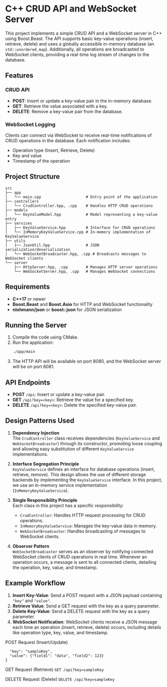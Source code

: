 # C++ CRUD API and WebSocket Server

This project implements a simple CRUD API and a WebSocket server in C++ using Boost.Beast. The API supports basic key-value operations (insert, retrieve, delete) and uses a globally accessible in-memory database (an `std::unordered_map`). Additionally, all operations are broadcasted to WebSocket clients, providing a real-time log stream of changes to the database.

## Features

### CRUD API
- **POST**: Insert or update a key-value pair in the in-memory database.
- **GET**: Retrieve the value associated with a key.
- **DELETE**: Remove a key-value pair from the database.

### WebSocket Logging
Clients can connect via WebSocket to receive real-time notifications of CRUD operations in the database. Each notification includes:
- Operation type (Insert, Retrieve, Delete)
- Key and value
- Timestamp of the operation

## Project Structure

```plaintext
src
├── app
│   └── main.cpp                    # Entry point of the application
├── controllers
│   └── CrudController.hpp, .cpp    # Handles HTTP CRUD operations
├── models
│   └── KeyValueModel.hpp           # Model representing a key-value entry
├── services
│   ├── KeyValueService.hpp         # Interface for CRUD operations
│   └── InMemoryKeyValueService.cpp # In-memory implementation of KeyValueService
├── utils
│   ├── JsonUtil.hpp                # JSON serialization/deserialization
│   └── WebSocketBroadcaster.hpp, .cpp # Broadcasts messages to WebSocket clients
└── server
    ├── HttpServer.hpp, .cpp        # Manages HTTP server operations
    └── WebSocketServer.hpp, .cpp   # Manages WebSocket connections
```


## Requirements

- **C++17** or newer
- **Boost.Beast** and **Boost.Asio** for HTTP and WebSocket functionality
- **nlohmann/json** or **boost::json** for JSON serialization

## Running the Server

1. Compile the code using CMake.
2. Run the application:
   ```bash
   ./app/main
   ```
3. The HTTP API will be available on port 8080, and the WebSocket server will be on port 8081.

## API Endpoints

- **POST** `/api`: Insert or update a key-value pair.
- **GET** `/api?key=<key>`: Retrieve the value for a specified key.
- **DELETE** `/api?key=<key>`: Delete the specified key-value pair.

## Design Patterns Used

1. **Dependency Injection**  
   The `CrudController` class receives dependencies (`KeyValueService` and `WebSocketBroadcaster`) through its constructor, promoting loose coupling and allowing easy substitution of different `KeyValueService` implementations.

2. **Interface Segregation Principle**  
   `KeyValueService` defines an interface for database operations (insert, retrieve, remove). This design allows the use of different storage backends by implementing the `KeyValueService` interface. In this project, we use an in-memory service implementation (`InMemoryKeyValueService`).

3. **Single Responsibility Principle**  
   Each class in this project has a specific responsibility:
   - `CrudController`: Handles HTTP request processing for CRUD operations.
   - `InMemoryKeyValueService`: Manages the key-value data in memory.
   - `WebSocketBroadcaster`: Handles broadcasting of messages to WebSocket clients.

4. **Observer Pattern**  
   `WebSocketBroadcaster` serves as an observer by notifying connected WebSocket clients of CRUD operations in real time. Whenever an operation occurs, a message is sent to all connected clients, detailing the operation, key, value, and timestamp.

## Example Workflow

1. **Insert Key-Value**: Send a POST request with a JSON payload containing `"key"` and `"value"`.
2. **Retrieve Value**: Send a GET request with the key as a query parameter.
3. **Delete Key-Value**: Send a DELETE request with the key as a query parameter.
4. **WebSocket Notification**: WebSocket clients receive a JSON message each time an operation (insert, retrieve, delete) occurs, including details like operation type, key, value, and timestamp.

  POST Request (Insert/Update)
  ```{
    "key": "sampleKey",
    "value": {"field1": "data", "field2": 123}
  }
```
  
  GET Request (Retrieve)
    ```GET /api?key=sampleKey```
    
  DELETE Request (Delete)
    ```DELETE /api?key=sampleKey```

